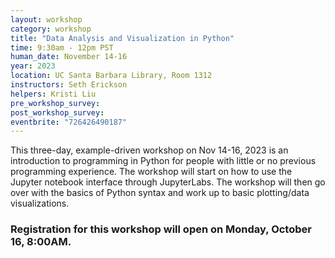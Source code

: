 ```yaml
---
layout: workshop
category: workshop
title: "Data Analysis and Visualization in Python"
time: 9:30am - 12pm PST
human_date: November 14-16
year: 2023
location: UC Santa Barbara Library, Room 1312
instructors: Seth Erickson
helpers: Kristi Liu
pre_workshop_survey:
post_workshop_survey:
eventbrite: "726426490187"
---
```


This three-day, example-driven workshop on Nov 14-16, 2023  is an introduction to programming in Python for people with little or no previous programming experience. 
The workshop will start on how to use the Jupyter notebook interface through JupyterLabs. 
The workshop will then go over with the basics of Python syntax and work up to basic plotting/data visualizations.

<h3>Registration for this workshop will open on Monday, October 16, 8:00AM.</h3> 
